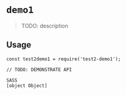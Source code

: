 # `demo1`

> TODO: description

## Usage

```
const test2demo1 = require('test2-demo1');

// TODO: DEMONSTRATE API
```

```
SASS
[object Object]

```

